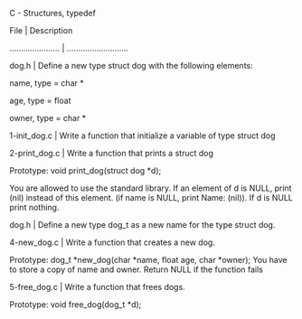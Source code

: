 C - Structures, typedef

File | Description

...................... | ...........................

dog.h | Define a new type struct dog with the following elements:

name, type = char *

age, type = float

owner, type = char *

1-init_dog.c | Write a function that initialize a variable of type struct dog

2-print_dog.c | Write a function that prints a struct dog

Prototype: void print_dog(struct dog *d);

You are allowed to use the standard library.
If an element of d is NULL, print (nil) instead of this element. (if name is NULL, print Name: (nil)).
If d is NULL print nothing.

dog.h | Define a new type dog_t as a new name for the type struct dog.

4-new_dog.c | Write a function that creates a new dog.

Prototype: dog_t *new_dog(char *name, float age, char *owner);
You have to store a copy of name and owner.
Return NULL if the function fails

5-free_dog.c | Write a function that frees dogs.

Prototype: void free_dog(dog_t *d);
